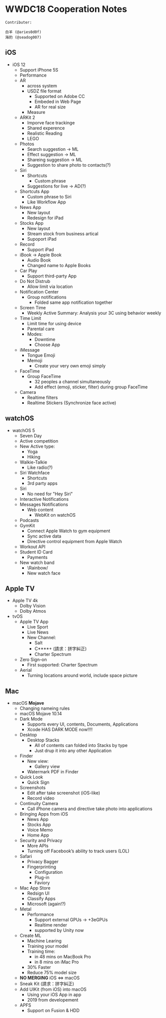 # WWDC18 Cooperation Notes

    Contributer:
    
    白羊 (@aries0d0f)
    海豹 (@seadog007)
    

## iOS

- iOS 12
    - Support iPhone 5S
    - Performance
    - AR
        - across system
        - USDZ file format
            - Supported on Adobe CC
            - Embeded in Web Page
            - AR for real size
        - Measure
    - ARKit 2
        - Imporve face trackinge
        - Shared experence
        - Realistic Reading
        - LEGO
    - Photos
        - Search suggestion $\to$ ML
        - Effect suggestion $\to$ ML
        - Shareing suggestion $\to$ ML
        - Suggestion to share photo to contacts(?)
    - Siri
        - Shortcuts
            - Custom phrase
        - Suggestions for live $\to$ AD(?)
    - Shortcuts App
        - Custom phrase to Siri
        - Like Workflow App
    - News App
        - New layout
        - Redesign for iPad
    - Stocks App
        - New layout
        - Stream stock from business artical
        - Supoport iPad
    - Record
        - Support iPad
    - iBook $\to$ Apple Book
        - Audio Book
        - Changed name to Apple Books
    - Car Play
        - Support third-party App
    - Do Not Distrub
        - Allow limit via location
    - Notification Center
        - Group notifications
            - Folded same app notification together
    - Screen Time
        - Weekly Active Summary: Analysis your 3C using behavior weekly
    - Time Limit
        - Limit time for using device
        - Parental care
        - Modes:
            - Downtime
            - Choose App
    - iMessage
        - Tongue Emoji
        - Memoji
            - Create your very own emoji simply
    - FaceTime
        - Group FaceTime
            - 32 peoples a channel simultaneously
            - Add effect (emoji, sticker, filter) during group FaceTime
    - Camera
        - Realtime filters
        - Realtime Stickers (Synchronize face active)

## watchOS

- watchOS 5
    - Seven Day
    - Active competition
    - New Active type:
        - Yoga
        - Hiking
    - Walkie-Talkie
        - Like radio(?)
    - Siri Watchface
        - Shortcuts
        - 3rd party apps
    - Siri
        - No need for "Hey Siri"
    - Interactive Notifications
    - Messages Notifications
        - Web content
            - WebKit on watchOS
    - Podcasts
    - GymKit
        - Connect Apple Watch to gym equipment
        - Sync active data
        - Directive control equipment from Apple Watch
    - Workout API
    - Student ID Card
        - Payments
    - New watch band
        - \Rainbow/
        - New watch face

## Apple TV

- Apple TV 4k
    - Dolby Vision
    - Dolby Atmos
- tvOS
    - Apple TV App
        - Live Sport
        - Live News
        - New Channel:
            - Salt
            - C****+ (請求：拼字糾正)
            - Charter Spectrum
    - Zero Sign-on
        - First supported: Charter Spectrum
    - Aerial
        - Turning locations around world, include space picture

## Mac

- macOS **Mojave**
    - Changing nameing rules
    - macOS Mojave 10.14
    - Dark Mode
        - Supports every UI, contents, Documents, Applications
        - Xcode HAS DARK MODE now!!!!
    - Desktop
        - Desktop Stacks
            - All of contents can folded into Stacks by type
            - Just drup it into any other Application
    - Finder
        - New view:
            - Gallery view
        - Watermark PDF in Finder
    - Quick Look
        - Quick Sign
    - Screenshots
        - Edit after take screenshot (iOS-like)
        - Record video
    - Continuity Camera
        - Call iPhone camera and directive take photo into applications
    - Bringing Apps from iOS
        - News App
        - Stocks App
        - Voice Memo
        - Home App
    - Security and Privacy
        - More APIs
        - Turning off Facebook’s ability to track users (LOL)
    - Safari
        - Privacy Bagger
        - Fingerprinting
            - Configuration
            - Plug-in
            - Faviory
    - Mac App Store
        - Redsign UI
        - Classify Apps
        - Microsoft (again!?)
    - Metal
        - Performance
            - Support external GPUs $\to$ +3eGPUs
            - Realtime render
            - supported by Unity now
    - Create ML
        - Machine Learing
        - Training your model 
        - Training time: 
            - in 48 mins on MacBook Pro
            - in 8 mins on iMac Pro
        - 30% Faster
        - Reduce 75% model size
    - **NO MERGING** iOS $\Leftrightarrow$ macOS
    - Sneak Kit (請求：拼字糾正)
    - Add UIKit (from iOS) into macOS
        - Using your iOS App in app
        - 2019 from developement
    - APFS
        - Support on Fusion & HDD
            
